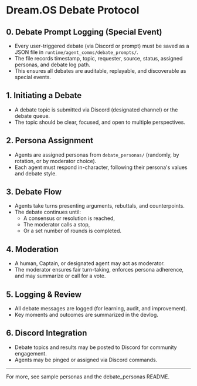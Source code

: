 # Dream.OS Debate Protocol

## 0. Debate Prompt Logging (Special Event)
- Every user-triggered debate (via Discord or prompt) must be saved as a JSON file in `runtime/agent_comms/debate_prompts/`.
- The file records timestamp, topic, requester, source, status, assigned personas, and debate log path.
- This ensures all debates are auditable, replayable, and discoverable as special events.

## 1. Initiating a Debate
- A debate topic is submitted via Discord (designated channel) or the debate queue.
- The topic should be clear, focused, and open to multiple perspectives.

## 2. Persona Assignment
- Agents are assigned personas from `debate_personas/` (randomly, by rotation, or by moderator choice).
- Each agent must respond in-character, following their persona's values and debate style.

## 3. Debate Flow
- Agents take turns presenting arguments, rebuttals, and counterpoints.
- The debate continues until:
  - A consensus or resolution is reached,
  - The moderator calls a stop,
  - Or a set number of rounds is completed.

## 4. Moderation
- A human, Captain, or designated agent may act as moderator.
- The moderator ensures fair turn-taking, enforces persona adherence, and may summarize or call for a vote.

## 5. Logging & Review
- All debate messages are logged (for learning, audit, and improvement).
- Key moments and outcomes are summarized in the devlog.

## 6. Discord Integration
- Debate topics and results may be posted to Discord for community engagement.
- Agents may be pinged or assigned via Discord commands.

---
For more, see sample personas and the debate_personas README.
